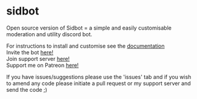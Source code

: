 # sidbot
Open source version of Sidbot = a simple and easily customisable moderation and utility discord bot.

For instructions to install and customise see the <a href="https://sidilleth.gitbook.io/sidbot">documentation</a>
<br>
Invite the bot <a href="https://discord.com/api/oauth2/authorize?client_id=729654465698857061&permissions=269872246&scope=bot">here!</a>
<br>
Join support server <a href="https://dsc.gg/sidbotsupport">here!</a>
<br>
Support me on Patreon <a href="https://www.patreon.com/sidilleth">here!</a>

If you have issues/suggestions please use the 'issues' tab and if you wish to amend any code please initiate a pull request or my support server and send the code ;)
